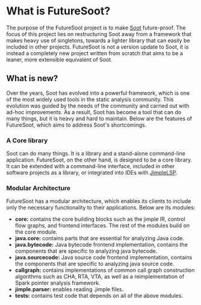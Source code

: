 # What is FutureSoot?

The purpose of the FutureSoot project is to make [Soot](https://github.com/soot-oss/soot) future-proof. The focus of this project lies on restructuring Soot away from a framework that makes heavy use of singletons, towards a lighter library that can easily be included in other projects. FutureSoot is not a version update to Soot, it is instead a completely new project written from scratch that aims to be a leaner, more extensible equivalent of Soot.

## What is new?

Over the years, Soot has evolved into a powerful framework, which is one of the most widely used tools in the static analysis community. This evolution was guided by the needs of the community and carried out with ad-hoc improvements. As a result, Soot has become a tool that can do many things, but it is heavy and hard to maintain. Below are the features of FutureSoot, which aims to address Soot's shortcomings.

### A Core library

Soot can do many things. It is a library and a stand-alone command-line application. FutureSoot, on the other hand, is designed to be a core library. It can be extended with a command-line interface, included in other software projects as a library, or integrated into IDEs with [JimpleLSP](https://github.com/swissiety/Jimplelsp).

### Modular Architecture

FutureSoot has a modular architecture, which enables its clients to include only the necessary functionality to their applications. Below are its modules:

- **core:** contains the core building blocks such as the jimple IR, control flow graphs, and frontend interfaces. The rest of the modules build on the core module.
- **java.core:** contains parts that are essential for analyzing Java code.
- **java.bytecode:** Java bytecode frontend implementation, contains the components that are specific to analyzing java bytecode.
- **java.sourcecode:** Java source code frontend implementation, contains the components that are specific to analyzing java source code.
- **callgraph:** contains implementations of common call graph construction algorithms such as CHA, RTA, VTA, as well as a reimplementation of Spark pointer analysis framework.
- **jimple.parser:** enables reading .jimple files.
- **tests:** contains test code that depends on all of the above modules.
